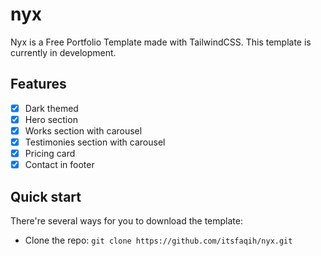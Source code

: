 # nyx
Nyx is a Free Portfolio Template made with TailwindCSS.
This template is currently in development.

## Features
- [x] Dark themed
- [x] Hero section
- [x] Works section with carousel
- [x] Testimonies section with carousel
- [x] Pricing card
- [x] Contact in footer

## Quick start
There're several ways for you to download the template:
* Clone the repo: `git clone https://github.com/itsfaqih/nyx.git`